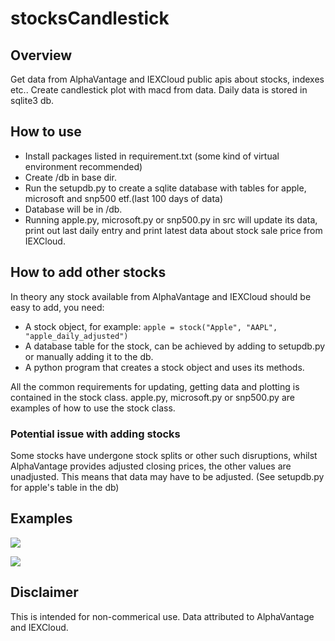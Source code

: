# stocksCandlestick

## Overview
Get data from AlphaVantage and IEXCloud public apis about stocks, indexes etc.. 
Create candlestick plot with macd from data. 
Daily data is stored in sqlite3 db.

## How to use 
* Install packages listed in requirement.txt (some kind of virtual environment recommended)
* Create /db in base dir. 
* Run the setupdb.py to create a sqlite database with tables for apple, microsoft and snp500 etf.(last 100 days of data) 
* Database will be in /db.
* Running apple.py, microsoft.py or snp500.py in src will update its data, print out last daily entry and print latest data about stock sale price from IEXCloud.

## How to add other stocks
In theory any stock available from AlphaVantage and IEXCloud should be easy to add, you need:
  * A stock object, for example:
  ``` apple = stock("Apple", "AAPL", "apple_daily_adjusted") ```
  * A database table for the stock, can be achieved by adding to setupdb.py or manually adding it to the db.
  * A python program that creates a stock object and uses its methods.

All the common requirements for updating, getting data and plotting is contained in the stock class. 
apple.py, microsoft.py or snp500.py are examples of how to use the stock class.

### Potential issue with adding stocks
Some stocks have undergone stock splits or other such disruptions, whilst AlphaVantage provides adjusted closing prices, the other values are unadjusted. 
This means that data may have to be adjusted. (See setupdb.py for apple's table in the db)

## Examples
![](examples/apple_plot_example.png)


![](examples/apple_terminal_example.png)

## Disclaimer 
This is intended for non-commerical use.
Data attributed to AlphaVantage and IEXCloud.
